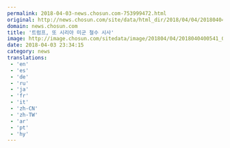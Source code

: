 ```yaml
---
permalink: 2018-04-03-news.chosun.com-753999472.html
original: http://news.chosun.com/site/data/html_dir/2018/04/04/2018040400558.html
domain: news.chosun.com
title: '트럼프, 또 시리아 미군 철수 시사'
image: http://image.chosun.com/sitedata/image/201804/04/2018040400541_0.jpg
date: 2018-04-03 23:34:15
category: news
translations: 
 - 'en'
 - 'es'
 - 'de'
 - 'ru'
 - 'ja'
 - 'fr'
 - 'it'
 - 'zh-CN'
 - 'zh-TW'
 - 'ar'
 - 'pt'
 - 'hy'
---
```


